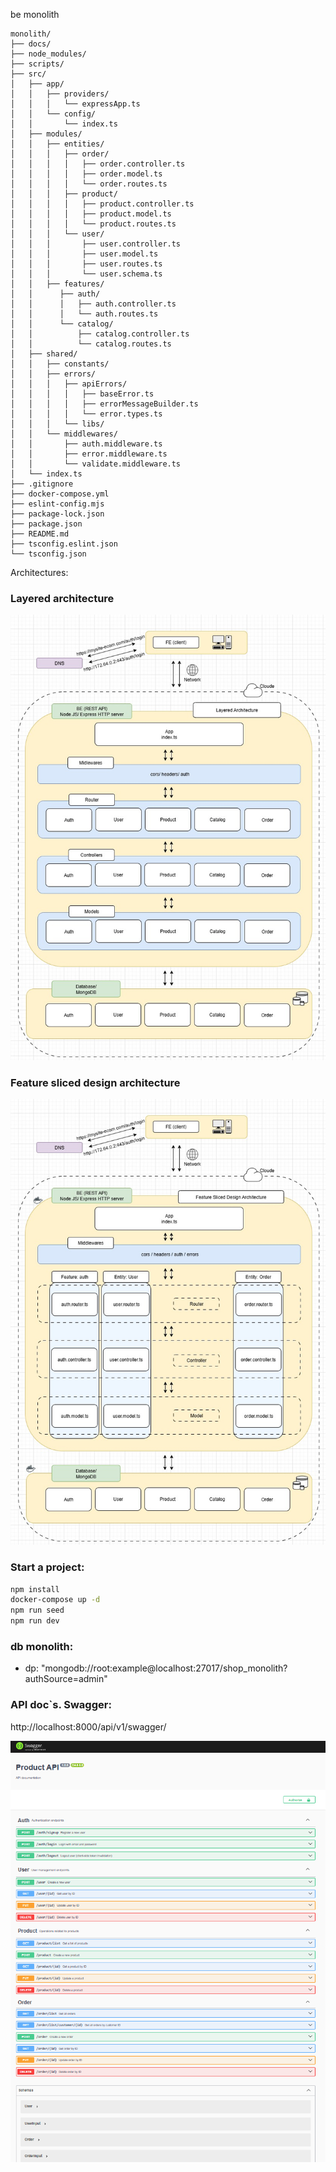 be monolith

```
monolith/
├── docs/
├── node_modules/
├── scripts/
├── src/
│   ├── app/
│   │   ├── providers/
│   │   │   └── expressApp.ts
│   │   └── config/
│   │       └── index.ts
│   ├── modules/
│   │   ├── entities/
│   │   │   ├── order/
│   │   │   │   ├── order.controller.ts
│   │   │   │   ├── order.model.ts
│   │   │   │   └── order.routes.ts
│   │   │   ├── product/
│   │   │   │   ├── product.controller.ts
│   │   │   │   ├── product.model.ts
│   │   │   │   └── product.routes.ts
│   │   │   └── user/
│   │   │       ├── user.controller.ts
│   │   │       ├── user.model.ts
│   │   │       ├── user.routes.ts
│   │   │       └── user.schema.ts
│   │   ├── features/
│   │      ├── auth/
│   │      │   ├── auth.controller.ts
│   │      │   └── auth.routes.ts
│   │      └── catalog/
│   │          ├── catalog.controller.ts
│   │          └── catalog.routes.ts
│   ├── shared/
│   │   ├── constants/
│   │   ├── errors/
│   │   │   ├── apiErrors/
│   │   │   │   ├── baseError.ts
│   │   │   │   ├── errorMessageBuilder.ts
│   │   │   │   └── error.types.ts
│   │   │   └── libs/
│   │   └── middlewares/
│   │       ├── auth.middleware.ts
│   │       ├── error.middleware.ts
│   │       └── validate.middleware.ts
│   └── index.ts
├── .gitignore
├── docker-compose.yml
├── eslint-config.mjs
├── package-lock.json
├── package.json
├── README.md
├── tsconfig.eslint.json
└── tsconfig.json
```

Architectures:

### Layered architecture

![layered architecture](./docs/monolith_layered.jpg)

### Feature sliced design architecture

![Microservice interactions](./docs/monolit_architecture_FSD.jpg)

### Start a project:

```bash
npm install
docker-compose up -d
npm run seed
npm run dev
```

### db monolith:

- dp: "mongodb://root:example@localhost:27017/shop_monolith?authSource=admin"

### API doc`s. Swagger:

http://localhost:8000/api/v1/swagger/

![API docs](./docs/swagger_doc.png)
